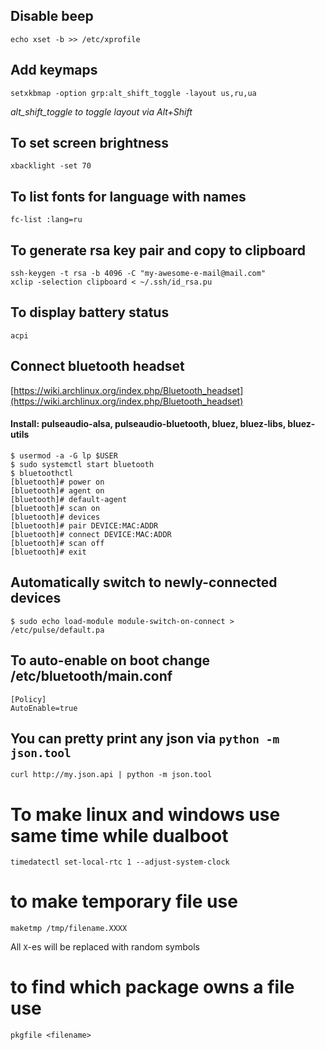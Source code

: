## Disable beep

```
echo xset -b >> /etc/xprofile
```

## Add keymaps

```
setxkbmap -option grp:alt_shift_toggle -layout us,ru,ua
```

*alt_shift_toggle to toggle layout via Alt+Shift*


## To set screen brightness
```
xbacklight -set 70
```

## To list fonts for language with names
```
fc-list :lang=ru
```

## To generate rsa key pair and copy to clipboard
```
ssh-keygen -t rsa -b 4096 -C "my-awesome-e-mail@mail.com"
xclip -selection clipboard < ~/.ssh/id_rsa.pu
```

## To display battery status
```
acpi
```

## Connect bluetooth headset

[https://wiki.archlinux.org/index.php/Bluetooth_headset](https://wiki.archlinux.org/index.php/Bluetooth_headset)

#### Install: pulseaudio-alsa, pulseaudio-bluetooth, bluez, bluez-libs, bluez-utils

```
$ usermod -a -G lp $USER
$ sudo systemctl start bluetooth
$ bluetoothctl
[bluetooth]# power on
[bluetooth]# agent on
[bluetooth]# default-agent
[bluetooth]# scan on
[bluetooth]# devices
[bluetooth]# pair DEVICE:MAC:ADDR
[bluetooth]# connect DEVICE:MAC:ADDR
[bluetooth]# scan off
[bluetooth]# exit
```

## Automatically switch to newly-connected devices

```
$ sudo echo load-module module-switch-on-connect > /etc/pulse/default.pa
```

## To auto-enable on boot change /etc/bluetooth/main.conf

```
[Policy]
AutoEnable=true
```

## You can pretty print any json via `python -m json.tool`

```
curl http://my.json.api | python -m json.tool
```

# To make linux and windows use same time while dualboot

```
timedatectl set-local-rtc 1 --adjust-system-clock
```

# to make temporary file use

```
maketmp /tmp/filename.XXXX
```

All `X`-es will be replaced with random symbols

# to find which package owns a file use

```
pkgfile <filename>
```
